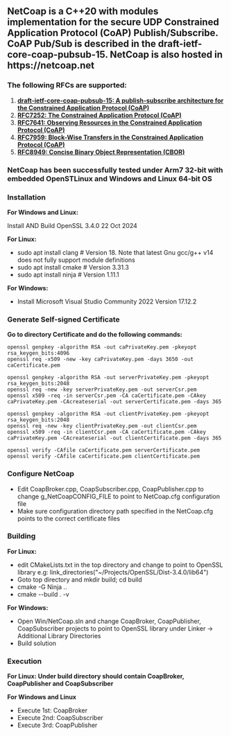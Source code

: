 
<h2>NetCoap is a C++20 with modules implementation for the secure UDP Constrained Application Protocol (CoAP) Publish/Subscribe. CoAP Pub/Sub is described in the draft-ietf-core-coap-pubsub-15. NetCoap is also hosted in https://netcoap.net</h2>

<h3>The following RFCs are supported:</h3>

1. [<b>draft-ietf-core-coap-pubsub-15: A publish-subscribe architecture for the Constrained Application Protocol (CoAP)</b>](https://www.ietf.org/archive/id/draft-ietf-core-coap-pubsub-15.txt)
2. [<b>RFC7252: The Constrained Application Protocol (CoAP)</b>](https://www.rfc-editor.org/rfc/rfc7252)
3. [<b>RFC7641: Observing Resources in the Constrained Application Protocol (CoAP)</b>](https://www.rfc-editor.org/rfc/rfc7641)
4. [<b>RFC7959: Block-Wise Transfers in the Constrained Application Protocol (CoAP)</b>](https://www.rfc-editor.org/rfc/rfc7959)
5. [<b>RFC8949: Concise Binary Object Representation (CBOR)</b>](https://www.rfc-editor.org/rfc/rfc8949.html)

<h3>NetCoap has been successfully tested under Arm7 32-bit with embedded OpenSTLinux and Windows and Linux 64-bit OS</h3>

<h3>Installation</h3>

<p><b>For Windows and Linux:</b></p>
  <p>Install AND Build OpenSSL 3.4.0 22 Oct 2024</p>

  <p><b>For Linux:</b></p>

* sudo apt install clang # Version 18. Note that latest Gnu gcc/g++ v14 does not fully support module definitions
* sudo apt install cmake # Version 3.31.3
* sudo apt install ninja # Version 1.11.1

<p><b>For Windows:</b></p>

* Install Microsoft Visual Studio Community 2022 Version 17.12.2

<h3>Generate Self-signed Certificate</h3>

  <p><b>Go to directory Certificate and do the following commands:</b></p>

	openssl genpkey -algorithm RSA -out caPrivateKey.pem -pkeyopt rsa_keygen_bits:4096
	openssl req -x509 -new -key caPrivateKey.pem -days 3650 -out caCertificate.pem

	openssl genpkey -algorithm RSA -out serverPrivateKey.pem -pkeyopt rsa_keygen_bits:2048
	openssl req -new -key serverPrivateKey.pem -out serverCsr.pem
	openssl x509 -req -in serverCsr.pem -CA caCertificate.pem -CAkey caPrivateKey.pem -CAcreateserial -out serverCertificate.pem -days 365

	openssl genpkey -algorithm RSA -out clientPrivateKey.pem -pkeyopt rsa_keygen_bits:2048
	openssl req -new -key clientPrivateKey.pem -out clientCsr.pem
	openssl x509 -req -in clientCsr.pem -CA caCertificate.pem -CAkey caPrivateKey.pem -CAcreateserial -out clientCertificate.pem -days 365

	openssl verify -CAfile caCertificate.pem serverCertificate.pem
	openssl verify -CAfile caCertificate.pem clientCertificate.pem

<h3>Configure NetCoap</h3>

* Edit CoapBroker.cpp, CoapSubscriber.cpp, CoapPublisher.cpp to change g_NetCoapCONFIG_FILE to point to NetCoap.cfg configuration file
* Make sure configuration directory path specified in the NetCoap.cfg points to the correct certificate files

<h3>Building</h3>

<p><b>For Linux:</b></p>
	
* edit CMakeLists.txt in the top directory and change to point to OpenSSL library e.g: link_directories("~/Projects/OpenSSL/Dist-3.4.0/lib64")
* Goto top directory and mkdir build; cd build
* cmake -G Ninja ..
* cmake --build . -v

<p><b>For Windows:</b></p>

* Open Win/NetCoap.sln and change CoapBroker, CoapPublisher, CoapSubscriber projects to point to OpenSSL library under Linker -> Additional Library Directories
* Build solution

<h3>Execution</h3>

<p><b>For Linux: Under build directory should contain CoapBroker, CoapPublisher and CoapSubscriber</b></p>

<p><b>For Windows and Linux</b></p>

* Execute 1st: CoapBroker
* Execute 2nd: CoapSubscriber
* Execute 3rd: CoapPublisher

